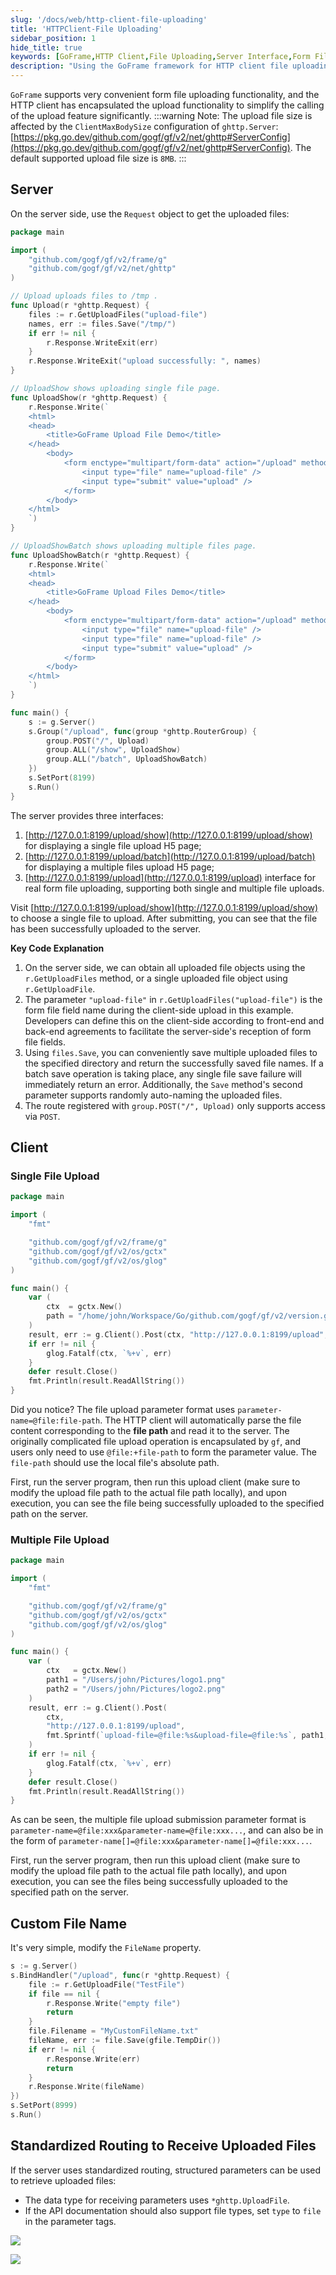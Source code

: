 ```yaml
---
slug: '/docs/web/http-client-file-uploading'
title: 'HTTPClient-File Uploading'
sidebar_position: 1
hide_title: true
keywords: [GoFrame,HTTP Client,File Uploading,Server Interface,Form File,GoFrame Framework,Single File Upload,Multiple File Upload,File Path,Upload Parameters]
description: "Using the GoFrame framework for HTTP client file uploading, a convenient file upload feature is implemented, and three major interfaces are provided to support single and multiple file uploads. Detailed explanations of both server and client implementation code are provided, along with methods for custom file naming and standardized routing to receive uploaded files, suitable for scenarios requiring integration of file upload functionality."
---
```


`GoFrame` supports very convenient form file uploading functionality, and the HTTP client has encapsulated the upload functionality to simplify the calling of the upload feature significantly.
:::warning
Note: The upload file size is affected by the `ClientMaxBodySize` configuration of `ghttp.Server`: [https://pkg.go.dev/github.com/gogf/gf/v2/net/ghttp#ServerConfig](https://pkg.go.dev/github.com/gogf/gf/v2/net/ghttp#ServerConfig). The default supported upload file size is `8MB`.
:::
## Server

On the server side, use the `Request` object to get the uploaded files:

```go
package main

import (
    "github.com/gogf/gf/v2/frame/g"
    "github.com/gogf/gf/v2/net/ghttp"
)

// Upload uploads files to /tmp .
func Upload(r *ghttp.Request) {
    files := r.GetUploadFiles("upload-file")
    names, err := files.Save("/tmp/")
    if err != nil {
        r.Response.WriteExit(err)
    }
    r.Response.WriteExit("upload successfully: ", names)
}

// UploadShow shows uploading single file page.
func UploadShow(r *ghttp.Request) {
    r.Response.Write(`
    <html>
    <head>
        <title>GoFrame Upload File Demo</title>
    </head>
        <body>
            <form enctype="multipart/form-data" action="/upload" method="post">
                <input type="file" name="upload-file" />
                <input type="submit" value="upload" />
            </form>
        </body>
    </html>
    `)
}

// UploadShowBatch shows uploading multiple files page.
func UploadShowBatch(r *ghttp.Request) {
    r.Response.Write(`
    <html>
    <head>
        <title>GoFrame Upload Files Demo</title>
    </head>
        <body>
            <form enctype="multipart/form-data" action="/upload" method="post">
                <input type="file" name="upload-file" />
                <input type="file" name="upload-file" />
                <input type="submit" value="upload" />
            </form>
        </body>
    </html>
    `)
}

func main() {
    s := g.Server()
    s.Group("/upload", func(group *ghttp.RouterGroup) {
        group.POST("/", Upload)
        group.ALL("/show", UploadShow)
        group.ALL("/batch", UploadShowBatch)
    })
    s.SetPort(8199)
    s.Run()
}
```

The server provides three interfaces:

1. [http://127.0.0.1:8199/upload/show](http://127.0.0.1:8199/upload/show) for displaying a single file upload H5 page;
2. [http://127.0.0.1:8199/upload/batch](http://127.0.0.1:8199/upload/batch) for displaying a multiple files upload H5 page;
3. [http://127.0.0.1:8199/upload](http://127.0.0.1:8199/upload) interface for real form file uploading, supporting both single and multiple file uploads.

Visit [http://127.0.0.1:8199/upload/show](http://127.0.0.1:8199/upload/show) to choose a single file to upload. After submitting, you can see that the file has been successfully uploaded to the server.

**Key Code Explanation**

1. On the server side, we can obtain all uploaded file objects using the `r.GetUploadFiles` method, or a single uploaded file object using `r.GetUploadFile`.
2. The parameter `"upload-file"` in `r.GetUploadFiles("upload-file")` is the form file field name during the client-side upload in this example. Developers can define this on the client-side according to front-end and back-end agreements to facilitate the server-side's reception of form file fields.
3. Using `files.Save`, you can conveniently save multiple uploaded files to the specified directory and return the successfully saved file names. If a batch save operation is taking place, any single file save failure will immediately return an error. Additionally, the `Save` method's second parameter supports randomly auto-naming the uploaded files.
4. The route registered with `group.POST("/", Upload)` only supports access via `POST`.

## Client

### Single File Upload

```go
package main

import (
    "fmt"

    "github.com/gogf/gf/v2/frame/g"
    "github.com/gogf/gf/v2/os/gctx"
    "github.com/gogf/gf/v2/os/glog"
)

func main() {
    var (
        ctx  = gctx.New()
        path = "/home/john/Workspace/Go/github.com/gogf/gf/v2/version.go"
    )
    result, err := g.Client().Post(ctx, "http://127.0.0.1:8199/upload", "upload-file=@file:"+path)
    if err != nil {
        glog.Fatalf(ctx, `%+v`, err)
    }
    defer result.Close()
    fmt.Println(result.ReadAllString())
}
```

Did you notice? The file upload parameter format uses `parameter-name=@file:file-path`. The HTTP client will automatically parse the file content corresponding to the **file path** and read it to the server. The originally complicated file upload operation is encapsulated by `gf`, and users only need to use `@file:+file-path` to form the parameter value. The `file-path` should use the local file's absolute path.

First, run the server program, then run this upload client (make sure to modify the upload file path to the actual file path locally), and upon execution, you can see the file being successfully uploaded to the specified path on the server.

### Multiple File Upload

```go
package main

import (
    "fmt"

    "github.com/gogf/gf/v2/frame/g"
    "github.com/gogf/gf/v2/os/gctx"
    "github.com/gogf/gf/v2/os/glog"
)

func main() {
    var (
        ctx   = gctx.New()
        path1 = "/Users/john/Pictures/logo1.png"
        path2 = "/Users/john/Pictures/logo2.png"
    )
    result, err := g.Client().Post(
        ctx,
        "http://127.0.0.1:8199/upload",
        fmt.Sprintf(`upload-file=@file:%s&upload-file=@file:%s`, path1, path2),
    )
    if err != nil {
        glog.Fatalf(ctx, `%+v`, err)
    }
    defer result.Close()
    fmt.Println(result.ReadAllString())
}
```

As can be seen, the multiple file upload submission parameter format is `parameter-name=@file:xxx&parameter-name=@file:xxx...`, and can also be in the form of `parameter-name[]=@file:xxx&parameter-name[]=@file:xxx...`.

First, run the server program, then run this upload client (make sure to modify the upload file path to the actual file path locally), and upon execution, you can see the files being successfully uploaded to the specified path on the server.

## Custom File Name

It's very simple, modify the `FileName` property.

```go
s := g.Server()
s.BindHandler("/upload", func(r *ghttp.Request) {
    file := r.GetUploadFile("TestFile")
    if file == nil {
        r.Response.Write("empty file")
        return
    }
    file.Filename = "MyCustomFileName.txt"
    fileName, err := file.Save(gfile.TempDir())
    if err != nil {
        r.Response.Write(err)
        return
    }
    r.Response.Write(fileName)
})
s.SetPort(8999)
s.Run()
```

## Standardized Routing to Receive Uploaded Files

If the server uses standardized routing, structured parameters can be used to retrieve uploaded files:

- The data type for receiving parameters uses `*ghttp.UploadFile`.
- If the API documentation should also support file types, set `type` to `file` in the parameter tags.

![](/markdown/3146c1c8d37ca3745a3519f96361de6a.png)

![](/markdown/57f441f1e4666f73cc320a4e3d47f50b.png)